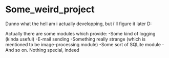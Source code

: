 # Some_weird_project
Dunno what the hell am i actually developping, but i'll figure it later D:

Actually there are some modules which provide:
  -Some kind of logging (kinda useful)
  -E-mail sending
  -Something really strange (which is mentioned to be image-processing module)
  -Some sort of SQLite module
  -And so on.
Nothing special, indeed
